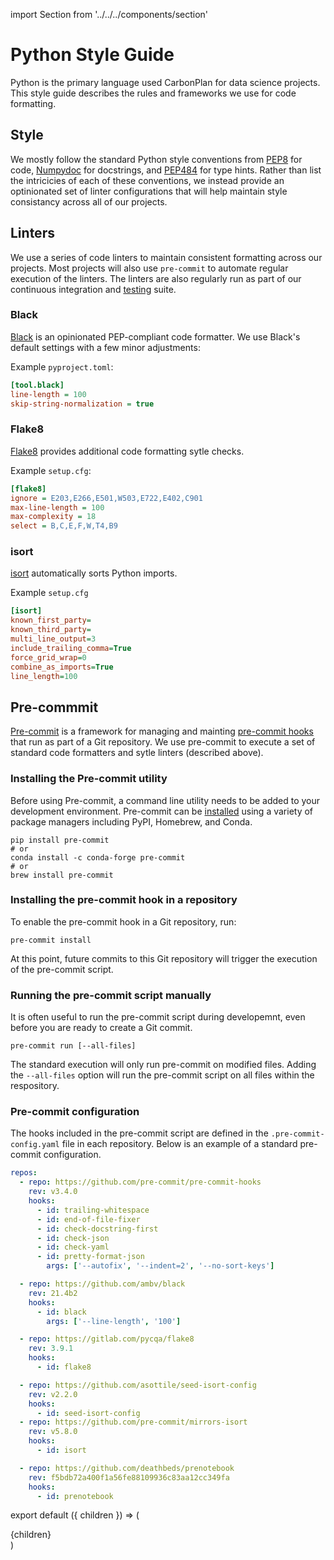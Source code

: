 import Section from '../../../components/section'

# Python Style Guide

Python is the primary language used CarbonPlan for data science projects. This style guide describes the rules and frameworks we use for code formatting.

## Style

We mostly follow the standard Python style conventions from [PEP8](https://www.python.org/dev/peps/pep-0008/) for code, [Numpydoc](https://numpydoc.readthedocs.io/en/latest/format.html) for docstrings, and [PEP484](https://www.python.org/dev/peps/pep-0484/) for type hints. Rather than list the intricicies of each of these conventions, we instead provide an optinionated set of linter configurations that will help maintain style consistancy across all of our projects.

## Linters

We use a series of code linters to maintain consistent formatting across our projects. Most projects will also use `pre-commit` to automate regular execution of the linters. The linters are also regularly run as part of our continuous integration and [testing](testing) suite.

### Black

[Black](https://black.readthedocs.io/en/stable/index.html) is an opinionated PEP-compliant code formatter. We use Black's default settings with a few minor adjustments:

Example `pyproject.toml`:

```ini
[tool.black]
line-length = 100
skip-string-normalization = true
```

### Flake8

[Flake8](https://flake8.pycqa.org/en/latest/) provides additional code formatting sytle checks.

Example `setup.cfg`:

```ini
[flake8]
ignore = E203,E266,E501,W503,E722,E402,C901
max-line-length = 100
max-complexity = 18
select = B,C,E,F,W,T4,B9
```

### isort

[isort](https://pycqa.github.io/isort/) automatically sorts Python imports.

Example `setup.cfg`

```ini
[isort]
known_first_party=
known_third_party=
multi_line_output=3
include_trailing_comma=True
force_grid_wrap=0
combine_as_imports=True
line_length=100
```

## Pre-commmit

[Pre-commit](https://pre-commit.com/) is a framework for managing and mainting [pre-commit hooks](https://git-scm.com/book/en/v2/Customizing-Git-Git-Hooks) that run as part of a Git repository. We use pre-commit to execute a set of standard code formatters and sytle linters (described above).

### Installing the Pre-commit utility

Before using Pre-commit, a command line utility needs to be added to your development environment. Pre-commit can be [installed](https://pre-commit.com/#installation) using a variety of package managers including PyPI, Homebrew, and Conda.

```
pip install pre-commit
# or
conda install -c conda-forge pre-commit
# or
brew install pre-commit
```

### Installing the pre-commit hook in a repository

To enable the pre-commit hook in a Git repository, run:

```
pre-commit install
```

At this point, future commits to this Git repository will trigger the execution of the pre-commit script.

### Running the pre-commit script manually

It is often useful to run the pre-commit script during developemnt, even before you are ready to create a Git commit.

```
pre-commit run [--all-files]
```

The standard execution will only run pre-commit on modified files. Adding the `--all-files` option will run the pre-commit script on all files within the respository.

### Pre-commit configuration

The hooks included in the pre-commit script are defined in the `.pre-commit-config.yaml` file in each repository. Below is an example of a standard pre-commit configuration.

```yaml
repos:
  - repo: https://github.com/pre-commit/pre-commit-hooks
    rev: v3.4.0
    hooks:
      - id: trailing-whitespace
      - id: end-of-file-fixer
      - id: check-docstring-first
      - id: check-json
      - id: check-yaml
      - id: pretty-format-json
        args: ['--autofix', '--indent=2', '--no-sort-keys']

  - repo: https://github.com/ambv/black
    rev: 21.4b2
    hooks:
      - id: black
        args: ['--line-length', '100']

  - repo: https://gitlab.com/pycqa/flake8
    rev: 3.9.1
    hooks:
      - id: flake8

  - repo: https://github.com/asottile/seed-isort-config
    rev: v2.2.0
    hooks:
      - id: seed-isort-config
  - repo: https://github.com/pre-commit/mirrors-isort
    rev: v5.8.0
    hooks:
      - id: isort

  - repo: https://github.com/deathbeds/prenotebook
    rev: f5bdb72a400f1a56fe88109936c83aa12cc349fa
    hooks:
      - id: prenotebook
```

export default ({ children }) => (
  <Section name='style-guide'>{children}</Section>
)
